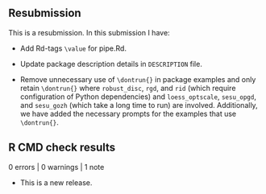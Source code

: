 ## Resubmission

This is a resubmission. In this submission I have:

* Add Rd-tags `\value` for pipe.Rd.

* Update package description details in `DESCRIPTION` file.

* Remove unnecessary use of `\dontrun{}` in package examples and only retain `\dontrun{}`   where `robust_disc`, `rgd`, and `rid` (which require configuration of Python dependencies) and `loess_optscale`, `sesu_opgd`, and `sesu_gozh` (which take a long time  to run) are involved. Additionally, we have added the necessary prompts for the examples that use `\dontrun{}`.

## R CMD check results

0 errors | 0 warnings | 1 note

* This is a new release.
